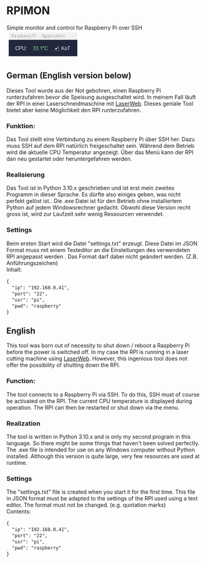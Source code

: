 # RPIMON
Simple monitor and control for Raspberry Pi over SSH
<br />
![alt tag](https://github.com/DIYDave/RPIMON/blob/main/Ansicht.jpg)

## German (English version below)
Dieses Tool wurde aus der Not gebohren, einen Raspberry Pi runterzufahren bevor die Speisung ausgeschaltet wird.
In meinem Fall läuft der RPI in einer Laserschneidmaschine mit [LaserWeb](https://https://github.com/LaserWeb/LaserWeb4). Dieses geniale Tool bietet aber keine Möglichkeit den RPI runterzufahren.

### Funktion:
Das Tool stellt eine Verbindung zu einem Raspberry Pi über SSH her.
Dazu muss SSH auf dem RPI natürlich freigeschaltet sein.
Während dem Betrieb wird die aktuelle CPU Temperatur angezeigt.
Über das Menü kann der RPI dan neu gestartet oder heruntergefahren werden.

### Realisierung
Das Tool ist in Python 3.10.x geschrieben und ist erst mein zweites Programm in dieser Sprache.
Es dürfte also einiges geben, was nicht perfekt gelöst ist..
Die .exe Datei ist für den Betrieb ohne installiertem Python auf jedem Windowsrechner gedacht.
Obwohl diese Version recht gross ist, wird zur Laufzeit sehr wenig Ressourcen verwendet.

### Settings
Beim ersten Start wird die Datei "settings.txt" erzeugt.
Diese Datei im JSON Format muss mit einem Texteditor an die Einstellungen des verwendeten RPI angepasst werden .
Das Format darf dabei nicht geändert werden. (Z.B. Anführungszeichen)
<br />
Inhalt:
```
{
  "ip": "192.168.0.41",
  "port": "22",
  "usr": "pi",
  "pwd": "raspberry"
}
```

## English
This tool was born out of necessity to shut down / reboot a Raspberry Pi before the power is switched off.
In my case the RPI is running in a laser cutting machine using [LaserWeb](https://https://github.com/LaserWeb/LaserWeb4). However, this ingenious tool does not offer the possibility of shutting down the RPI.

### Function:
The tool connects to a Raspberry Pi via SSH.
To do this, SSH must of course be activated on the RPI.
The current CPU temperature is displayed during operation.
The RPI can then be restarted or shut down via the menu.

### Realization
The tool is written in Python 3.10.x and is only my second program in this language.
So there might be some things that haven't been solved perfectly.
The .exe file is intended for use on any Windows computer without Python installed.
Although this version is quite large, very few resources are used at runtime.

### Settings
The "settings.txt" file is created when you start it for the first time.
This file in JSON format must be adapted to the settings of the RPI used using a text editor.
The format must not be changed. (e.g. quotation marks)
<br />
Contents:
```
{
  "ip": "192.168.0.41",
  "port": "22",
  "usr": "pi",
  "pwd": "raspberry"
}
```
